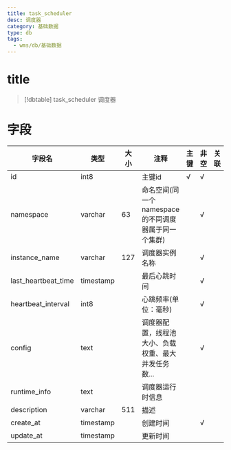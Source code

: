 ```yaml
---
title: task_scheduler
desc: 调度器
category: 基础数据
type: db
tags:
  - wms/db/基础数据
---
```


# title
>[!dbtable] task_scheduler
> 调度器

# 字段
| 字段名 | 类型 | 大小 | 注释 | 主键 | 非空 | 关联 |
| --- | --- | --- | --- | --- | --- | --- |
| id | int8 |  | 主键id | √ | √ |  |
| namespace | varchar | 63 | 命名空间(同一个namespace的不同调度器属于同一个集群) |  | √ |  |
| instance_name | varchar | 127 | 调度器实例名称 |  | √ |  |
| last_heartbeat_time | timestamp |  | 最后心跳时间 |  | √ |  |
| heartbeat_interval | int8 |  | 心跳频率(单位：毫秒) |  | √ |  |
| config | text |  | 调度器配置，线程池大小、负载权重、最大并发任务数... |  | √ |  |
| runtime_info | text |  | 调度器运行时信息 |  |  |  |
| description | varchar | 511 | 描述 |  |  |  |
| create_at | timestamp |  | 创建时间 |  | √ |  |
| update_at | timestamp |  | 更新时间 |  |  |  |

